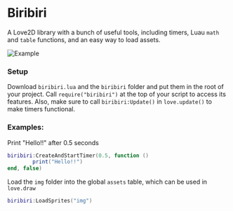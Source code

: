 # Biribiri

A Love2D library with a bunch of useful tools, including timers, Luau `math` and `table` functions, and an easy way to load assets.

![Example](https://cloud-fiivhgico-hack-club-bot.vercel.app/0image.png)

### Setup

Download `biribiri.lua` and the `biribiri` folder and put them in the root of your project. Call `require("biribiri")` at the top of your script to access its features.
Also, make sure to call `biribiri:Update()` in `love.update()` to make timers functional.

### Examples:

Print "Hello!!" after 0.5 seconds
```lua
biribiri:CreateAndStartTimer(0.5, function ()
        print("Hello!!")
end, false)
```

Load the `img` folder into the global `assets` table, which can be used in `love.draw`
```lua
biribiri:LoadSprites("img")
```
